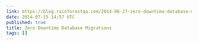 ```yaml
---
link: https://blog.rainforestqa.com/2014-06-27-zero-downtime-database-migrations/
date: 2014-07-15 14:57 UTC
published: true
title: Zero Downtime Database Migrations
tags: []
---
```



